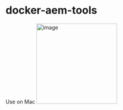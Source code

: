# docker-aem-tools
Use on Mac
<img width="217" alt="image" src="https://github.com/user-attachments/assets/45f21903-992b-475a-b904-6f23b34a97f3">
